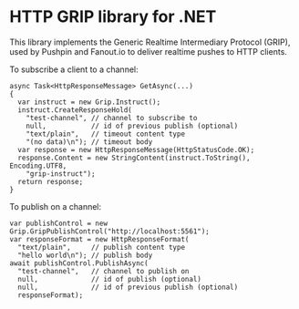 HTTP GRIP library for .NET
==========================

This library implements the Generic Realtime Intermediary Protocol (GRIP),
used by Pushpin and Fanout.io to deliver realtime pushes to HTTP clients.

To subscribe a client to a channel:

    async Task<HttpResponseMessage> GetAsync(...)
    {
      var instruct = new Grip.Instruct();
      instruct.CreateResponseHold(
        "test-channel", // channel to subscribe to
        null,           // id of previous publish (optional)
        "text/plain",   // timeout content type
        "(no data)\n"); // timeout body
      var response = new HttpResponseMessage(HttpStatusCode.OK);
      response.Content = new StringContent(instruct.ToString(), Encoding.UTF8,
        "grip-instruct");
      return response;
    }

To publish on a channel:

    var publishControl = new Grip.GripPublishControl("http://localhost:5561");
    var responseFormat = new HttpResponseFormat(
      "text/plain",     // publish content type
      "hello world\n"); // publish body
    await publishControl.PublishAsync(
      "test-channel",   // channel to publish on
      null,             // id of publish (optional)
      null,             // id of previous publish (optional)
      responseFormat);
